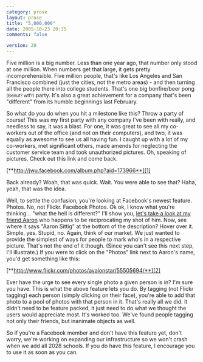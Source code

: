 ```yaml
---
category: prose
layout: prose
title: "5,000,000"
date: 2005-10-23 20:15
comments: false

version: 20
---
```


Five million is a big number. Less than one year ago, that number only stood at one million. When numbers get that large, it gets pretty incomprehensible. Five million people, that's like Los Angeles and San Francisco combined (just the cities, not the metro areas) - and then turning all the people there into college students. That's one big bonfire/beer pong <small>(Beirut? wtf?)</small> party. It's also a great achievement for a company that's been "different" from its humble beginnings last February.

So what do you do when you hit a milestone like this? Throw a party of course! This was my first party with any company I've been with really, and needless to say, it was a blast. For one, it was great to see all my co-workers out of the office (and not on their computers), and two, it was equally as awesome to see us all having fun. I caught up with a lot of my co-workers, met significant others, made amends for neglecting the customer service team and took unauthorized pictures. Oh, speaking of pictures. Check out this link and come back.

[**http://jwu.facebook.com/album.php?aid=173966**][1]

Back already? Woah, that was quick. Wait. You were able to see that? Haha, yeah, that was the idea.

Well, to settle the confusion, you're looking at Facebook's newest feature. Photos. No, not Flickr. Facebook Photos. Ok ok, I know what you're thinking... "what the hell is different?" I'll show you, [let's take a look at my friend Aaron][1] who happens to be reciprocating my shot of him. Now, see where it says "Aaron Sittig" at the bottom of the description? Hover over it. Simple, yes. Stupid, no. Again, think of our market. We just wanted to provide the simplest of ways for people to mark who's in a respective picture. That's not the end of it though. (Since you can't see this next step, I'll illustrate.) If you were to click on the "Photos" link next to Aaron's name, you'd get something like this:

[**http://www.flickr.com/photos/avalonstar/55505694/**][2]

Ever have the urge to see every single photo a given person is in? I'm sure you have. This is what the above feature lets you do. By tagging (not Flickr tagging) each person (simply clicking on their face), you're able to add that photo to a pool of photos with that person in it. That's really all we did. It didn't need to be feature packed, it just need to do what we thought the users would appreciate most. It's worked too. We've found people tagging not only their friends, but inanimate objects as well.

So if you're a Facebook member and don't have this feature yet, don't worry, we're working on expanding our infrastructure so we won't crash when we add all 2028 schools. If you do have this feature, I encourage you to use it as soon as you can.

[1]: http://jwu.facebook.com/album.php?aid=173966
[2]: http://www.flickr.com/photos/avalonstar/55505694/
